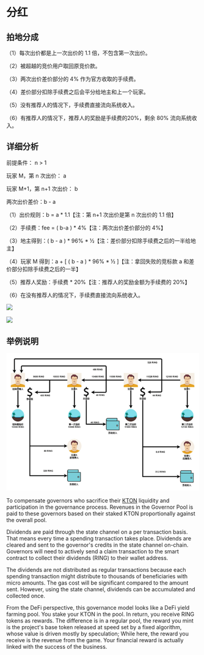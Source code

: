 # 分红

## **拍地分成**

（1）每次出价都是上一次出价的 1.1 倍，不包含第一次出价。

（2）被超越的竞价用户取回原竞价款。

（3）两次出价差价部分的 4% 作为官方收取的手续费。

（4）差价部分扣除手续费之后会平分给地主和上一个玩家。

（5）没有推荐人的情况下，手续费直接流向系统收入。

（6）有推荐人的情况下，推荐人的奖励是手续费的20%，剩余 80% 流向系统收入。

## **详细分析**

前提条件： n &gt; 1

玩家 M，第 n 次出价： a

玩家 M+1，第 n+1 次出价： b

两次出价差价：b - a

（1）出价规则：b = a \* 1.1【注：第 n+1 次出价是第 n 次出价的 1.1 倍】

（2）手续费：fee = \( b-a \) \* 4%【注：两次出价差价部分的 4%】

（3）地主得到：\( b - a \) \* 96% \* ½【注：差价部分扣除手续费之后的一半给地主】

（4）玩家 M 得到：a + \[ \( b - a \) \* 96% \* ½ \]【注：拿回失败的竞标款 a 和差价部分扣除手续费之后的一半】

（5）推荐人奖励：手续费 \* 20%【注：推荐人的奖励金额为手续费的 20%】

（6）在没有推荐人的情况下，手续费直接流向系统收入。

![](https://imgland.oss-cn-hangzhou.aliyuncs.com/photo/2018/78fdda1d-c8e1-4f91-baba-08a01c061485.jpg?x-oss-process=image/resize,w_1920)

![](https://imgland.oss-cn-hangzhou.aliyuncs.com/photo/2018/493cf263-dcb2-4791-a974-9f0fbd3800c3.jpg?x-oss-process=image/resize,w_1920)

## **举例说明**

![](../../.gitbook/assets/auction-revenue.png)

To compensate governors who sacrifice their [KTON](../../getting-started/tokens/kton.md) liquidity and participation in the governance process. Revenues in the Governor Pool is paid to these governors based on their staked KTON proportionally against the overall pool.

Dividends are paid through the state channel on a per transaction basis. That means every time a spending transaction takes place. Dividends are cleared and sent to the governor's credits in the state channel on-chain. Governors will need to actively send a claim transaction to the smart contract to collect their dividends \(RING\) to their wallet address.

The dividends are not distributed as regular transactions because each spending transaction might distribute to thousands of beneficiaries with micro amounts. The gas cost will be significant compared to the amount sent. However, using the state channel, dividends can be accumulated and collected once.

From the DeFi perspective, this governance model looks like a DeFi yield farming pool. You stake your KTON in the pool. In return, you receive RING tokens as rewards. The difference is in a regular pool, the reward you mint is the project's base token released at speed set by a fixed algorithm, whose value is driven mostly by speculation; While here, the reward you receive is the revenue from the game. Your financial reward is actually linked with the success of the business.

